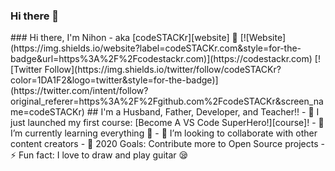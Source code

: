 ### Hi there 👋

<!--
**normaluserxd/normaluserxd** is a ✨ _special_ ✨ repository because its `README.md` (this file) appears on your GitHub profile.

Here are some ideas to get you started:

- 🔭 I’m currently working on ...
- 🌱 I’m currently learning ...
- 👯 I’m looking to collaborate on ...
- 🤔 I’m looking for help with ...
- 💬 Ask me about ...
- 📫 How to reach me: ...
- 😄 Pronouns: ...
- ⚡ Fun fact: ...
-->### Hi there, I'm Nihon - aka [codeSTACKr][website] 👋   [![Website](https://img.shields.io/website?label=codeSTACKr.com&style=for-the-badge&url=https%3A%2F%2Fcodestackr.com)](https://codestackr.com) [![Twitter Follow](https://img.shields.io/twitter/follow/codeSTACKr?color=1DA1F2&logo=twitter&style=for-the-badge)](https://twitter.com/intent/follow?original_referer=https%3A%2F%2Fgithub.com%2FcodeSTACKr&screen_name=codeSTACKr)  ## I'm a Husband, Father, Developer, and Teacher!!  - 🔭 I just launched my first course: [Become A VS Code SuperHero!][course]! - 🌱 I’m currently learning everything 🤣 - 👯 I’m looking to collaborate with other content creators - 🥅 2020 Goals: Contribute more to Open Source projects - ⚡ Fun fact: I love to draw and play guitar 😪
